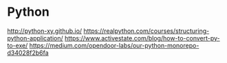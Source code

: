# Python

http://python-xy.github.io/
https://realpython.com/courses/structuring-python-application/
https://www.activestate.com/blog/how-to-convert-py-to-exe/
https://medium.com/opendoor-labs/our-python-monorepo-d34028f2b6fa